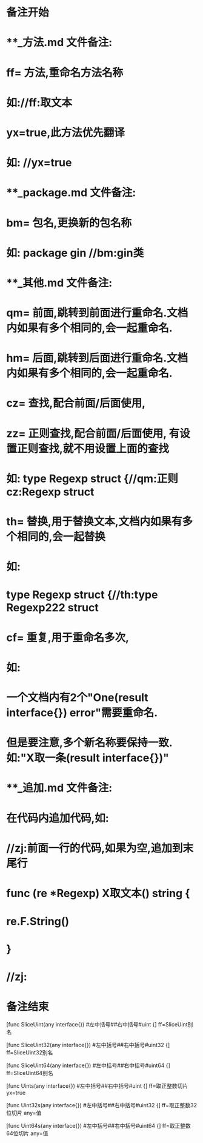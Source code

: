 # 备注开始
# **_方法.md 文件备注:
# ff= 方法,重命名方法名称
# 如://ff:取文本
#
# yx=true,此方法优先翻译
# 如: //yx=true

# **_package.md 文件备注:
# bm= 包名,更换新的包名称 
# 如: package gin //bm:gin类

# **_其他.md 文件备注:
# qm= 前面,跳转到前面进行重命名.文档内如果有多个相同的,会一起重命名.
# hm= 后面,跳转到后面进行重命名.文档内如果有多个相同的,会一起重命名.
# cz= 查找,配合前面/后面使用,
# zz= 正则查找,配合前面/后面使用, 有设置正则查找,就不用设置上面的查找
# 如: type Regexp struct {//qm:正则 cz:Regexp struct
#
# th= 替换,用于替换文本,文档内如果有多个相同的,会一起替换
# 如:
# type Regexp struct {//th:type Regexp222 struct
#
# cf= 重复,用于重命名多次,
# 如: 
# 一个文档内有2个"One(result interface{}) error"需要重命名.
# 但是要注意,多个新名称要保持一致. 如:"X取一条(result interface{})"

# **_追加.md 文件备注:
# 在代码内追加代码,如:
# //zj:前面一行的代码,如果为空,追加到末尾行
# func (re *Regexp) X取文本() string { 
# re.F.String()
# }
# //zj:
# 备注结束

[func SliceUint(any interface{}) #左中括号##右中括号#uint {]
ff=SliceUint别名

[func SliceUint32(any interface{}) #左中括号##右中括号#uint32 {]
ff=SliceUint32别名

[func SliceUint64(any interface{}) #左中括号##右中括号#uint64 {]
ff=SliceUint64别名

[func Uints(any interface{}) #左中括号##右中括号#uint {]
ff=取正整数切片
yx=true

[func Uint32s(any interface{}) #左中括号##右中括号#uint32 {]
ff=取正整数32位切片
any=值

[func Uint64s(any interface{}) #左中括号##右中括号#uint64 {]
ff=取正整数64位切片
any=值
